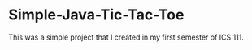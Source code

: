 # Simple-Java-Tic-Tac-Toe
This was a simple project that I created in my first semester of ICS 111.
